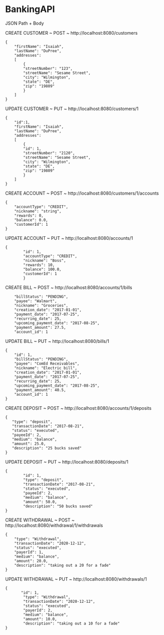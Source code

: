 # BankingAPI

JSON Path + Body

CREATE CUSTOMER ~ POST ~ http://localhost:8080/customers
```
{   
    "firstName": "Isaiah",
    "lastName": "DuPree",
    "addresses":
    [
        {
        "streetNumber": "123",
        "streetName": "Sesame Street",
        "city": "Wilmington",
        "state": "DE",
        "zip": "19809"
        }
    ]   
}
```
UPDATE CUSTOMER ~ PUT ~ http://localhost:8080/customers/1
```
{   
    "id":1,
    "firstName": "Isaiah",
    "lastName": "DuPree",
    "addresses":
    [
        {
        "id": 1,    
        "streetNumber": "2120",
        "streetName": "Sesame Street",
        "city": "Wilmington",
        "state": "DE",
        "zip": "19809"
        }
    ]
}
```

CREATE ACCOUNT ~ POST ~ http://localhost:8080/customers/1/accounts
```
{
    "accountType": "CREDIT",
    "nickname": "string",
    "rewards": 0,
    "balance": 0.0,
    "customerId": 1
}
```

UPDATE ACCOUNT ~ PUT ~ http://localhost:8080/accounts/1
```
{
        "id": 1,
        "accountType": "CREDIT",
        "nickname": "Boss",
        "rewards": 10,
        "balance": 100.0,
        "customerId": 1
        }
```

CREATE BILL ~ POST ~ http://localhost:8080/accounts/1/bills
```
    "billStatus": "PENDING",
    "payee": "Walmart",
    "nickname": "Groceries",
    "creation_date": "2017-01-01",
    "payment_date": "2017-07-25",
    "recurring_date": 25,
    "upcoming_payment_date": "2017-08-25",
    "payment_amount": 27.5,
    "account_id": 1
```

UPDATE BILL ~ PUT ~ http://localhost:8080/bills/1
```
{
    "id": 1,
    "billStatus": "PENDING",
    "payee": "ComEd Receivables",
    "nickname": "Electric bill",
    "creation_date": "2017-01-01",
    "payment_date": "2017-07-25",
    "recurring_date": 25,
    "upcoming_payment_date": "2017-08-25",
    "payment_amount": 40.5,
    "account_id": 1
}
```

CREATE DEPOSIT ~ POST ~ http://localhost:8080/accounts/1/deposits
```
{
   "type": "deposit",
   "transactionDate": "2017-08-21",
   "status": "executed",
   "payeeId": 2,
   "medium": "balance",
   "amount": 25.0,
   "description": "25 bucks saved"
}
```

UPDATE DEPOSIT ~ PUT ~ http://localhost:8080/deposits/1
```
{
        "id": 1,
        "type": "deposit",
        "transactionDate": "2017-08-21",
        "status": "executed",
        "payeeId": 2,
        "medium": "balance",
        "amount": 50.0,
        "description": "50 bucks saved"
}
```

CREATE WITHDRAWAL ~ POST ~ http://localhost:8080/withdrawal/1/withdrawals
```
{
    "type": "Withdrawal",
    "transactionDate": "2020-12-12",
    "status": "executed",
    "payerId": 1,
    "medium": "balance",
    "amount": 20.0,
    "description": "taking out a 20 for a fade"
}
```

UPDATE WITHDRAWAL ~ PUT ~ http://localhost:8080/withdrawals/1
```
{
       "id": 1,
        "type": "Withdrawal",
        "transactionDate": "2020-12-12",
        "status": "executed",
        "payerId": 2,
        "medium": "balance",
        "amount": 10.0,
        "description": "taking out a 10 for a fade"
}
```
